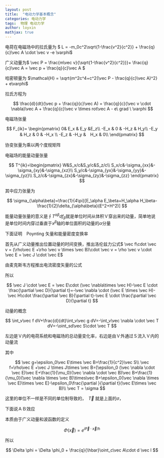 ```yaml
---
layout: post
title:  "电动力学基本概念"
categories: 电动力学
tags:  物理 电动力学
author: loyxin
mathjax: true
---
```


电荷在电磁场中的拉氏量为 $ L = -m_0c^2\sqrt{1-\frac{v^2}{c^2}} + \frac{q}{c}\vec A \cdot \vec v -e \varphi$

广义动量为$ \vec P = \frac{m\vec v}{\sqrt{1-\frac{v^2}{c^2}}}+ \frac{q}{c}\vec A = \vec p + \frac{q}{c}\vec A $

哈密顿量为 $\mathcal{H} = \sqrt{m^2c^4+c^2(\vec P - \frac{q}{c}\vec A)^2} + e\varphi$

拉氏方程为

$$
\frac{d}{dt}(\vec p + \frac{q}{c}\vec A) = \frac{q}{c}(\vec v \cdot \nabla)\vec A + \frac{q}{c}\vec v \times rot\vec A - e\ grad \ \varphi
$$

电磁场张量

$$
F_{ik}=
\begin{pmatrix}
0& E_x & E_y &E_z\\
-E_x & 0 & -H_z & H_y\\
-E_y & H_z & 0 & -H_x \\
-E_z & -H_y &　H_x & 0\\
\end{pmatrix}
$$

协变张量为乘以两个度规矩阵

电磁场的能量动量张量

$$
T^{ik}=\begin{pmatrix}
W&S_x/c&S_y/c&S_z/c\\
S_x/c&-\sigma_{xx}&-\sigma_{xy}&-\sigma_{xz}\\
S_y/c&-\sigma_{yx}&-\sigma_{yy}&-\sigma_{yz}\\
S_z/c&-\sigma_{zx}&-\sigma_{zy}&-\sigma_{zz}
\end{pmatrix}
$$

其中应力张量为

$$
\sigma_{\alpha\beta}=\frac{1}{4\pi}[E_\alpha E_\beta+H_\alpha H_\beta-\frac{1}{2}\delta_{\alpha\beta}(E^2+H^2)]
$$

能量动量张量的意义是$\oint T^{\alpha\beta}df_\beta$就是单位时间从体积Ｖ穿出来的动量，简单地说是单位时间内穿过垂直于$x^{\beta}$轴的单位面积的动量的$\alpha$分量

下面证明　Poynting 矢量和能量密度变换率

首先从广义动量推出位置动量的时间变换，推出洛伦兹力公式$ \vec f\cdot \vec v = (\rho\vec E +\rho \vec v \times \vec B)\cdot \vec v = \rho \vec v \cdot \vec E = \vec J \cdot \vec E$

由麦克斯韦方程推出电流密度矢量的公式

所以

$$
\vec J \cdot \vec E = \vec E\cdot (\vec \nabla\times \vec H)-\vec E \cdot \frac{\partial \vec D}{\partial t}=-\vec \nabla \cdot (\vec E \times \vec H)-\vec H\cdot \frac{\partial \vec B}{\partial t}-\vec E \cdot \frac{\partial \vec D}{\partial t}
$$

动量的概念

$$
\int_v\vec f dV+\frac{d}{dt}\int_v\vec g dV=-\int_v\vec \nabla \cdot \vec T dV=-\oint_sd\vec S\cdot \vec T
$$

左边是Ｖ内的电荷系统和电磁场的总动量变化率，右边是由Ｖ外通过Ｓ流入Ｖ内的动量流

其中

$$
\vec g=\epsilon_0\vec E\times \vec B=\frac{1}{c^2}\vec S\\
\vec f=\rho\vec E +\vec J \times J\times \vec B=[\epsilon_0 (\vec \nabla \cdot \vec E)\vec E+\frac{1}{\mu_0}(\vec \nabla \cdot \vec B)\vec B+\frac{1}{\mu_0}(\vec \nabla \times \vec B)\times\vec B+\epsilon_0(\vec \nabla \times \vec E)\times \vec E]-\epsilon_0\frac{\partial }{\partial t}(\vec E\times \vec B)\\
\vec T = \sigma
$$

这里的单位不一样是不同的单位制导致的，　$\vec T$ 就是上面的$\sigma$，

下面说ＡＢ效应

本质由于广义动量和波函数的定义

$$
\Phi(\vec x)=e^{i\vec P\cdot \vec x/\hbar}
$$

所以

$$
\Delta \phi = \Delta \phi_0 + \frac{q}{\hbar}\oint_c\vec A\cdot d \vec l
$$